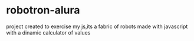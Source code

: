 # robotron-alura
project created to exercise my js,its a fabric of robots made with javascript with a dinamic calculator of values
